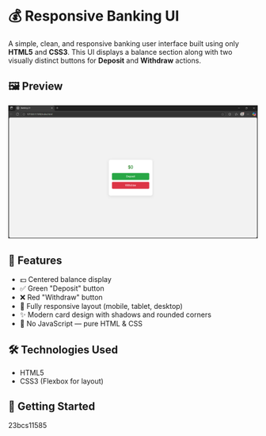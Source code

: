 # 💰 Responsive Banking UI

A simple, clean, and responsive banking user interface built using only **HTML5** and **CSS3**. This UI displays a balance section along with two visually distinct buttons for **Deposit** and **Withdraw** actions.

## 🖼️ Preview

![Banking UI Screenshot](Banking.png)

## 🎯 Features

- 💵 Centered balance display  
- ✅ Green "Deposit" button  
- ❌ Red "Withdraw" button  
- 📱 Fully responsive layout (mobile, tablet, desktop)  
- ✨ Modern card design with shadows and rounded corners  
- 🎨 No JavaScript — pure HTML & CSS

## 🛠️ Technologies Used

- HTML5  
- CSS3 (Flexbox for layout)

## 🚀 Getting Started
23bcs11585
